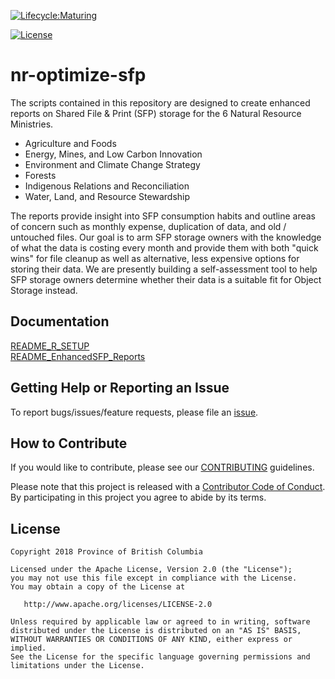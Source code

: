<!--- NOTE: This is a template for your project README. Edit the content according to the comments provided.--->
[![Lifecycle:Maturing](https://img.shields.io/badge/Lifecycle-Maturing-007EC6)](<Redirect-URL>)

[![License](https://img.shields.io/badge/License-Apache%202.0-blue.svg)](./LICENSE)

# nr-optimize-sfp
<!--- Description of the application. ---> 
The scripts contained in this repository are designed to create enhanced reports on Shared File & Print (SFP) storage for the 6 Natural Resource Ministries.
- Agriculture and Foods
- Energy, Mines, and Low Carbon Innovation
- Environment and Climate Change Strategy
- Forests
- Indigenous Relations and Reconciliation
- Water, Land, and Resource Stewardship
>
The reports provide insight into SFP consumption habits and outline areas of concern such as monthly expense, duplication of data, and old / untouched files. Our goal is to arm SFP storage owners with the knowledge of what the data is costing every month and provide them with both "quick wins" for file cleanup as well as alternative, less expensive options for storing their data. We are presently building a self-assessment tool to help SFP storage owners determine whether their data is a suitable fit for Object Storage instead.

## Documentation
<!--- Point to another readme or create a GitHub Pages (https://guides.github.com/features/pages/) --->
[README_R_SETUP](https://github.com/bcgov/nr-optimize-sfp/blob/main/docs/README_R_SETUP.md) <br>
[README_EnhancedSFP_Reports](https://github.com/bcgov/nr-optimize-sfp/blob/main/docs/README_EnhancedSFP_Reports.md)

## Getting Help or Reporting an Issue
<!--- Example below, modify accordingly --->
To report bugs/issues/feature requests, please file an [issue](../../issues).

## How to Contribute
<!--- Example below, modify accordingly --->
If you would like to contribute, please see our [CONTRIBUTING](./CONTRIBUTING.md) guidelines.

Please note that this project is released with a [Contributor Code of Conduct](./CODE_OF_CONDUCT.md). 
By participating in this project you agree to abide by its terms.


## License
<!--- Example below, modify accordingly --->
    Copyright 2018 Province of British Columbia

    Licensed under the Apache License, Version 2.0 (the "License");
    you may not use this file except in compliance with the License.
    You may obtain a copy of the License at

       http://www.apache.org/licenses/LICENSE-2.0

    Unless required by applicable law or agreed to in writing, software
    distributed under the License is distributed on an "AS IS" BASIS,
    WITHOUT WARRANTIES OR CONDITIONS OF ANY KIND, either express or implied.
    See the License for the specific language governing permissions and
    limitations under the License.

